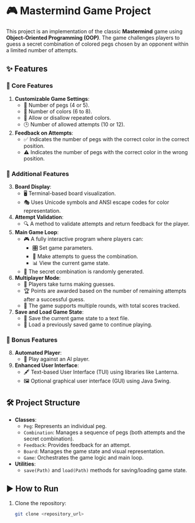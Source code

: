 # 🎮 Mastermind Game Project

This project is an implementation of the classic **Mastermind** game using **Object-Oriented Programming (OOP)**. The game challenges players to guess a secret combination of colored pegs chosen by an opponent within a limited number of attempts.

## ✨ Features

### 🔑 Core Features
1. **Customizable Game Settings**:
   - 🧩 Number of pegs (4 or 5).
   - 🎨 Number of colors (6 to 8).
   - 🔁 Allow or disallow repeated colors.
   - 🕒 Number of allowed attempts (10 or 12).
2. **Feedback on Attempts**:
   - ✅ Indicates the number of pegs with the correct color in the correct position.
   - ⚠️ Indicates the number of pegs with the correct color in the wrong position.

### 🚀 Additional Features
3. **Board Display**:
   - 🖥️ Terminal-based board visualization.
   - 🎭 Uses Unicode symbols and ANSI escape codes for color representation.
4. **Attempt Validation**:
   - 🔍 A method to validate attempts and return feedback for the player.
5. **Main Game Loop**:
   - 🎮 A fully interactive program where players can:
     - 🎛️ Set game parameters.
     - 🧩 Make attempts to guess the combination.
     - 📊 View the current game state.
   - 🎲 The secret combination is randomly generated.
6. **Multiplayer Mode**:
   - 👥 Players take turns making guesses.
   - 🏆 Points are awarded based on the number of remaining attempts after a successful guess.
   - 🔢 The game supports multiple rounds, with total scores tracked.
7. **Save and Load Game State**:
   - 💾 Save the current game state to a text file.
   - 🔄 Load a previously saved game to continue playing.

### 🎁 Bonus Features
8. **Automated Player**:
   - 🤖 Play against an AI player.
9. **Enhanced User Interface**:
   - 🖋️ Text-based User Interface (TUI) using libraries like Lanterna.
   - 🖼️ Optional graphical user interface (GUI) using Java Swing.

## 🛠️ Project Structure

- **Classes**:
  - `Peg`: Represents an individual peg.
  - `Combination`: Manages a sequence of pegs (both attempts and the secret combination).
  - `Feedback`: Provides feedback for an attempt.
  - `Board`: Manages the game state and visual representation.
  - `Game`: Orchestrates the game logic and main loop.
- **Utilities**:
  - `save(Path)` and `load(Path)` methods for saving/loading game state.

## ▶️ How to Run

1. Clone the repository:
   ```bash
   git clone <repository_url>
